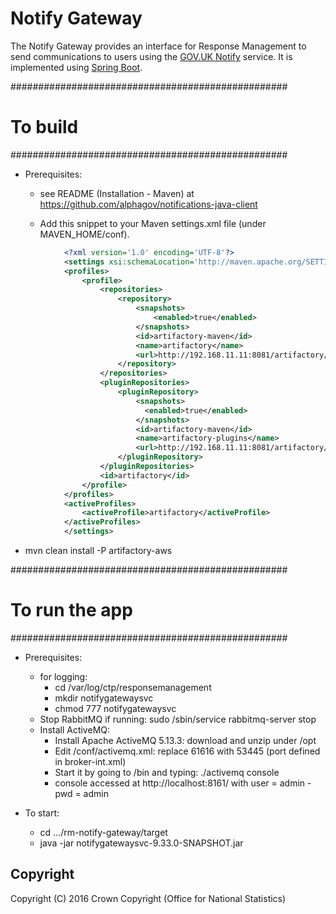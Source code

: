 # Notify Gateway
The Notify Gateway provides an interface for Response Management to send communications to users using the [GOV.UK Notify](https://www.gov.uk/government/publications/govuk-notify/govuk-notify) service. It is implemented using [Spring Boot](http://projects.spring.io/spring-boot/).


##################################################
# To build
##################################################
- Prerequisites:
    - see README (Installation - Maven) at https://github.com/alphagov/notifications-java-client

    - Add this snippet to your Maven settings.xml file (under MAVEN_HOME/conf).
```xml
            <?xml version='1.0' encoding='UTF-8'?>
            <settings xsi:schemaLocation='http://maven.apache.org/SETTINGS/1.0.0 http://maven.apache.org/xsd/settings-1.0.0.xsd' xmlns='http://maven.apache.org/SETTINGS/1.0.0' xmlns:xsi='http://www.w3.org/2001/XMLSchema-instance'>
            <profiles>
                <profile>
                    <repositories>
                        <repository>
                            <snapshots>
                                <enabled>true</enabled>
                            </snapshots>
                            <id>artifactory-maven</id>
                            <name>artifactory</name>
                            <url>http://192.168.11.11:8081/artifactory/libs-snapshot-local</url>
                        </repository>
                    </repositories>
                    <pluginRepositories>
                        <pluginRepository>
                            <snapshots>
                              <enabled>true</enabled>
                            </snapshots>
                            <id>artifactory-maven</id>
                            <name>artifactory-plugins</name>
                            <url>http://192.168.11.11:8081/artifactory/libs-snapshot-local</url>
                        </pluginRepository>
                    </pluginRepositories>
                    <id>artifactory</id>
                </profile>
            </profiles>
            <activeProfiles>
                <activeProfile>artifactory</activeProfile>
            </activeProfiles>
            </settings>
```

- mvn clean install -P artifactory-aws


##################################################
# To run the app
##################################################
- Prerequisites:
    - for logging:
        - cd /var/log/ctp/responsemanagement
        - mkdir notifygatewaysvc
        - chmod 777 notifygatewaysvc
    - Stop RabbitMQ if running: sudo /sbin/service rabbitmq-server stop
    - Install ActiveMQ:
        - Install Apache ActiveMQ 5.13.3: download and unzip under /opt
        - Edit /conf/activemq.xml: replace 61616 with 53445 (port defined in broker-int.xml)
        - Start it by going to /bin and typing: ./activemq console
        - console accessed at http://localhost:8161/ with user = admin - pwd = admin

- To start:
    - cd .../rm-notify-gateway/target
    - java -jar notifygatewaysvc-9.33.0-SNAPSHOT.jar


## Copyright
Copyright (C) 2016 Crown Copyright (Office for National Statistics)
